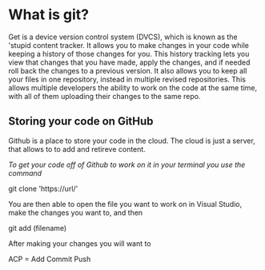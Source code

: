 # What is git?
Get is a device version control system (DVCS), which is known as the 'stupid content tracker. It allows you to make changes in your code while keeping a history of those changes for you. This history tracking lets you view that changes that you have made, apply the changes, and if needed roll back the changes to a previous version. It also allows you to keep all your files in one repository, instead in multiple revised repositories. This allows multiple developers the ability to work on the code at the same time, with all of them uploading their changes to the same repo.

## Storing your code on GitHub
Github is a place to store your code in the cloud. The cloud is just a server, that allows to to add and retireve content.

*To get your code off of Github to work on it in your terminal you use the command*

git clone 'https://url/'

You are then able to open the file you want to work on in Visual Studio, make the changes you want to, and then 

git add (filename)

After making your changes you will want to

ACP = Add Commit Push
